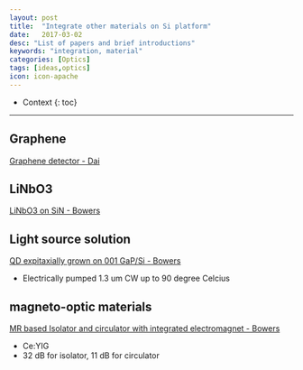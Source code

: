 ```yaml
---
layout: post
title:  "Integrate other materials on Si platform"
date:   2017-03-02
desc: "List of papers and brief introductions"
keywords: "integration, material"
categories: [Optics]
tags: [ideas,optics]
icon: icon-apache
---
```


* Context
{: toc}

---

## Graphene

[Graphene detector - Dai](https://www.ncbi.nlm.nih.gov/pmc/articles/PMC5247717/)

## LiNbO3

[LiNbO3 on SiN - Bowers](https://www.osapublishing.org/ol/abstract.cfm?uri=ol-42-4-803)

## Light source solution

[QD expitaxially grown on 001 GaP/Si - Bowers](https://www.osapublishing.org/ol/abstract.cfm?uri=ol-42-2-338)

- Electrically pumped 1.3 um CW up to 90 degree Celcius

## magneto-optic materials

[MR based Isolator and circulator with integrated electromagnet - Bowers](http://ieeexplore.ieee.org/abstract/document/7815364/)
- Ce:YIG
- 32 dB for isolator, 11 dB for circulator

<style>
.page-container {max-width: 1000px}
</style>
